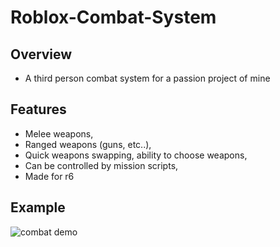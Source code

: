 # Roblox-Combat-System

## Overview
- A third person combat system for a passion project of mine

## Features
- Melee weapons,
- Ranged weapons (guns, etc..),
- Quick weapons swapping, ability to choose weapons,
- Can be controlled by mission scripts,
- Made for r6

## Example
![combat demo](media/shooting-reloading.gif)
